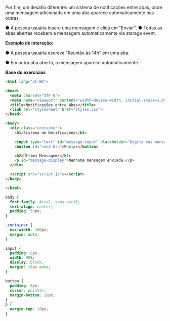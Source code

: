 Por fim, um desafio diferente: um sistema de notificações entre abas, onde uma mensagem adicionada em uma aba aparece automaticamente nas outras.

● A pessoa usuária insere uma mensagem e clica em "Enviar".
● Todas as abas abertas recebem a mensagem automaticamente via storage event.

**Exemplo de interação:**

● A pessoa usuária escreve "Reunião às 14h" em uma aba.

● Em outra aba aberta, a mensagem aparece automaticamente.

**Base do exercícios**

```html
<html lang="pt-BR">

<head>
  <meta charset="UTF-8">
  <meta name="viewport" content="width=device-width, initial-scale=1.0">
  <title>Notificações entre Abas</title>
  <link rel="stylesheet" href="styles.css">
</head>

<body>
  <div class="container">
    <h1>Sistema de Notificações</h1>

    <input type="text" id="message-input" placeholder="Digite sua mensagem">
    <button id="send-btn">Enviar</button>

    <h2>Última Mensagem:</h2>
    <p id="message-display">Nenhuma mensagem enviada.</p>
  </div>

  <script src="script.js"></script>
</body>

</html>
```

```css
body {
  font-family: Arial, sans-serif;
  text-align: center;
  padding: 50px;
}

.container {
  max-width: 300px;
  margin: auto;
}

input {
  padding: 8px;
  width: 90%;
  display: block;
  margin: 10px auto;
}

button {
  padding: 8px;
  cursor: pointer;
  margin-bottom: 16px;
}
p {
  margin-top: 16px;
}

```